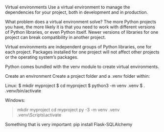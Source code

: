 Virtual environments
Use a virtual environment to manage the dependencies for your project, both in development and in production.

What problem does a virtual environment solve? The more Python projects you have, the more likely it is that you need to work with different versions of Python libraries, or even Python itself. Newer versions of libraries for one project can break compatibility in another project.

Virtual environments are independent groups of Python libraries, one for each project. Packages installed for one project will not affect other projects or the operating system’s packages.

Python comes bundled with the venv module to create virtual environments.

Create an environment
Create a project folder and a .venv folder within:

Linux:
$ mkdir myproject
$ cd myproject
$ python3 -m venv .venv
$ . .venv/bin/activate

Windows: 
> mkdir myproject
> cd myproject
> py -3 -m venv .venv
> .venv\Scripts\activate
>
Something that is very important:
pip install Flask-SQLAlchemy


